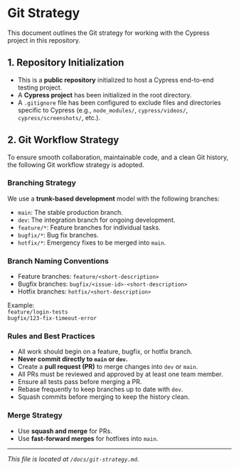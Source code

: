 # Git Strategy

This document outlines the Git strategy for working with the Cypress project in this repository.

## 1. Repository Initialization

- This is a **public repository** initialized to host a Cypress end-to-end testing project.
- A **Cypress project** has been initialized in the root directory.
- A `.gitignore` file has been configured to exclude files and directories specific to Cypress (e.g., `node_modules/`, `cypress/videos/`, `cypress/screenshots/`, etc.).

## 2. Git Workflow Strategy

To ensure smooth collaboration, maintainable code, and a clean Git history, the following Git workflow strategy is adopted.

### Branching Strategy

We use a **trunk-based development** model with the following branches:

- `main`: The stable production branch.
- `dev`: The integration branch for ongoing development.
- `feature/*`: Feature branches for individual tasks.
- `bugfix/*`: Bug fix branches.
- `hotfix/*`: Emergency fixes to be merged into `main`.

### Branch Naming Conventions

- Feature branches: `feature/<short-description>`
- Bugfix branches: `bugfix/<issue-id>-<short-description>`
- Hotfix branches: `hotfix/<short-description>`

Example:  
`feature/login-tests`  
`bugfix/123-fix-timeout-error`

### Rules and Best Practices

- All work should begin on a feature, bugfix, or hotfix branch.
- **Never commit directly to `main` or `dev`.**
- Create a **pull request (PR)** to merge changes into `dev` or `main`.
- All PRs must be reviewed and approved by at least one team member.
- Ensure all tests pass before merging a PR.
- Rebase frequently to keep branches up to date with `dev`.
- Squash commits before merging to keep the history clean.

### Merge Strategy

- Use **squash and merge** for PRs.
- Use **fast-forward merges** for hotfixes into `main`.

---

_This file is located at `/docs/git-strategy.md`._
